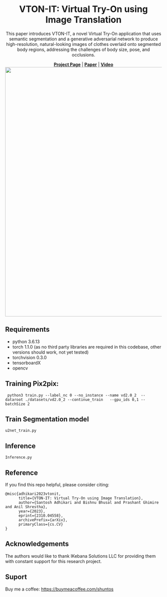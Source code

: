 <h1 align="center">
  VTON-IT: Virtual Try-On using Image Translation
</h1>


<p align="center">
 This paper introduces VTON-IT, a novel Virtual Try-On application that uses semantic segmentation and a generative adversarial network to produce high-resolution, natural-looking images of clothes overlaid onto segmented body regions, addressing the challenges of body size, pose, and occlusions.
</p>


<div align="center">
  <a href="https://github.com/shuntos/VITON-IT/"><b>Project Page</b></a> |
  <a href="https://arxiv.org/pdf/2310.04558.pdf"><b>Paper</b></a> |
  <a href="https://www.youtube.com/watch?v=sYdoLNQOzsk"><b>Video</b></a>
</div>




<div align="center">
  <img src=final_overlay.jpg width="800">
</div>

## Requirements

- python 3.6.13
- torch 1.1.0 (as no third party libraries are required in this codebase, other versions should work, not yet tested)
- torchvision 0.3.0
- tensorboardX
- opencv

## Training Pix2pix:
```
 python3 train.py --label_nc 0 --no_instance --name vd2.0_2  --dataroot ./datasets/vd2.0_2 --continue_train   --gpu_ids 0,1 --batchSize 2 
```

## Train Segmentation model
```
u2net_train.py

```


## Inference
```
Inference.py
```

## Reference

If you find this repo helpful, please consider citing:

```
@misc{adhikari2023vtonit,
      title={VTON-IT: Virtual Try-On using Image Translation}, 
      author={Santosh Adhikari and Bishnu Bhusal and Prashant Ghimire and Anil Shrestha},
      year={2023},
      eprint={2310.04558},
      archivePrefix={arXiv},
      primaryClass={cs.CV}
}
```

## Acknowledgements
 The authors would like to thank IKebana Solutions LLC for providing them with constant support for this research project.

## Suport 
Buy me a coffee: https://buymeacoffee.com/shuntos






